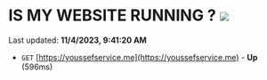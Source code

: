 # IS MY WEBSITE RUNNING ? [![](https://img.shields.io/static/v1?label=Sponsor&message=%E2%9D%A4&logo=GitHub&color=%23fe8e86)](https://github.com/sponsors/<username>)

Last updated: **11/4/2023, 9:41:20 AM**

- `GET` [https://youssefservice.me](https://youssefservice.me) - **Up** (596ms)
